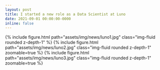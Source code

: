 ```yaml
---
layout: post
title: I started a new role as a Data Scientist at Luno
date: 2021-09-01 00:00:00-0000
inline: false
---
```


{% include figure.html path="assets/img/news/luno1.jpg" class="img-fluid rounded z-depth-1" %}
{% include figure.html path="assets/img/news/luno2.jpg" class="img-fluid rounded z-depth-1" zoomable=true %}
{% include figure.html path="assets/img/news/luno3.jpg" class="img-fluid rounded z-depth-1" zoomable=true %}
